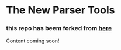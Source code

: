 # The New Parser Tools
### this repo has beem forked from [here](https://github.com/fergusq/nep)
Content coming soon!
